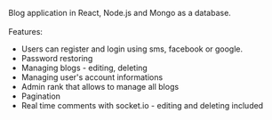 Blog application in React, Node.js and Mongo as a database.</br>
</br>
Features:</br>
 - Users can register and login using sms, facebook or google.</br>
 - Password restoring</br>
 - Managing blogs - editing, deleting</br>
 - Managing user's account informations</br>
 - Admin rank that allows to manage all blogs</br>
 - Pagination</br>
 - Real time comments with socket.io - editing and deleting included
